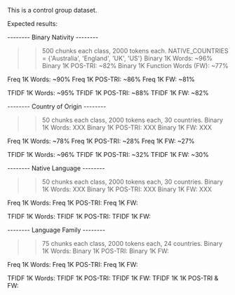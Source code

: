This is a control group dataset.

Expected results:

-------- Binary Nativity --------
>> 500 chunks each class, 2000 tokens each.
>> NATIVE_COUNTRIES = {'Australia', 'England', 'UK', 'US'}
Binary 1K Words: ~96%
Binary 1K POS-TRI: ~82%
Binary 1K Function Words (FW): ~77%

Freq 1K Words: ~90%
Freq 1K POS-TRI: ~86%
Freq 1K FW: ~81%

TFIDF 1K Words: ~95%
TFIDF 1K POS-TRI: ~88%
TFIDF 1K FW: ~82%


-------- Country of Origin --------
>> 50 chunks each class, 2000 tokens each, 30 countries.
Binary 1K Words: XXX
Binary 1K POS-TRI: XXX
Binary 1K FW: XXX

Freq 1K Words: ~78%
Freq 1K POS-TRI: ~28%
Freq 1K FW: ~27%

TFIDF 1K Words: ~96%
TFIDF 1K POS-TRI: ~32%
TFIDF 1K FW: ~30%

-------- Native Language --------
>> 50 chunks each class, 2000 tokens each, 30 countries.
Binary 1K Words: XXX
Binary 1K POS-TRI: XXX
Binary 1K FW: XXX

Freq 1K Words: 
Freq 1K POS-TRI: 
Freq 1K FW: 

TFIDF 1K Words: 
TFIDF 1K POS-TRI: 
TFIDF 1K FW: 


-------- Language Family --------
>> 75 chunks each class, 2000 tokens each, 24 countries.
Binary 1K Words:
Binary 1K POS-TRI:
Binary 1K FW:

Freq 1K Words:
Freq 1K POS-TRI:
Freq 1K FW:

TFIDF 1K Words:
TFIDF 1K POS-TRI:
TFIDF 1K FW:
TFIDF 1K 1K POS-TRI & FW:
